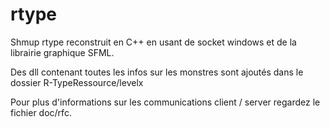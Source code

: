# rtype

Shmup rtype reconstruit en C++ en usant de socket windows et de la librairie graphique SFML.

Des dll contenant toutes les infos sur les monstres sont ajoutés dans le dossier R-TypeRessource/levelx

Pour plus d'informations sur les communications client / server regardez le fichier doc/rfc.
